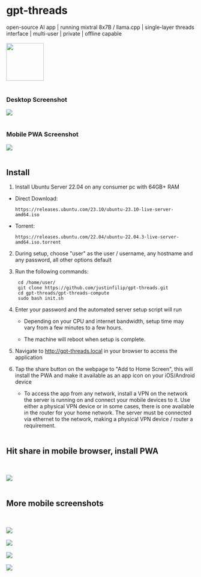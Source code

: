# gpt-threads

<div style="display: inline-block; vertical-align: top;">open-source AI app | running mixtral 8x7B / llama.cpp | single-layer threads interface | multi-user | private | offline capable</div>
</br></br>
<img style="display: inline-block; width: 100px;" src="media/logo.png"><a style="display: inline-block;" href="#install"></a>
</br></br>

### Desktop Screenshot

<img src="media/desktop.png">
</br></br>

### Mobile PWA Screenshot

<img src="media/mobile_3.jpeg">
</br></br>

## Install

1) Install Ubuntu Server 22.04 on any consumer pc with 64GB+ RAM

 - Direct Download:

       https://releases.ubuntu.com/23.10/ubuntu-23.10-live-server-amd64.iso
    
 - Torrent:

       https://releases.ubuntu.com/22.04/ubuntu-22.04.3-live-server-amd64.iso.torrent

2) During setup, choose "user" as the user / username, any hostname and any password, all other options default

3) Run the following commands:

        cd /home/user/
        git clone https://github.com/justinfilip/gpt-threads.git
        cd gpt-threads/gpt-threads-compute
        sudo bash init.sh

4) Enter your password and the automated server setup script will run

    - Depending on your CPU and internet bandwidth, setup time may vary from a few minutes to a few hours.

    - The machine will reboot when setup is complete.

5) Navigate to http://gpt-threads.local in your browser to access the application

6) Tap the share button on the webpage to "Add to Home Screen", this will install the PWA and make it available as an app icon on your iOS/Android device

    - To access the app from any network, install a VPN on the network the server is running on and connect your mobile devices to it. Use either a physical VPN device or in some cases, there is one available in the router for your home network. The server must be connected via ethernet to the network, making a physical VPN device / router a requirement.
</br></br>

## Hit share in mobile browser, install PWA
</br></br>
<img src="media/mobile_5.jpeg">
</br></br>

## More mobile screenshots
</br></br>
<img src="media/mobile_1.jpeg">
</br></br>
<img src="media/mobile_2.jpeg">
</br></br>
<img src="media/mobile_3.jpeg">
</br></br>
<img src="media/mobile_4.jpeg">